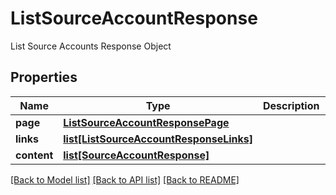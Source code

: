 # ListSourceAccountResponse

List Source Accounts Response Object
## Properties
Name | Type | Description | Notes
------------ | ------------- | ------------- | -------------
**page** | [**ListSourceAccountResponsePage**](ListSourceAccountResponsePage.md) |  | [optional] 
**links** | [**list[ListSourceAccountResponseLinks]**](ListSourceAccountResponseLinks.md) |  | [optional] 
**content** | [**list[SourceAccountResponse]**](SourceAccountResponse.md) |  | [optional] 

[[Back to Model list]](../README.md#documentation-for-models) [[Back to API list]](../README.md#documentation-for-api-endpoints) [[Back to README]](../README.md)


